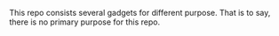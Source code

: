 This repo consists several gadgets for different purpose.
That is to say, there is no primary purpose for this repo.

